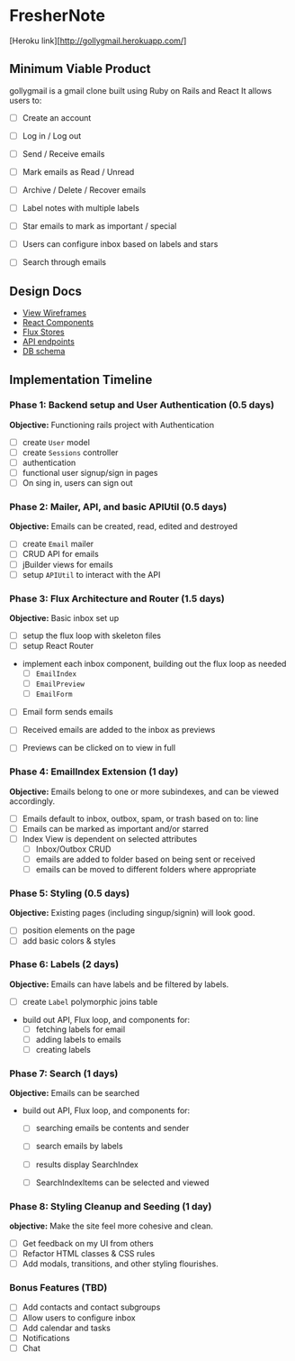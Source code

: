 # FresherNote

[Heroku link][http://gollygmail.herokuapp.com/]

[heroku]: http://www.herokuapp.com

## Minimum Viable Product

gollygmail is a gmail clone built using Ruby on Rails and React
It allows users to:

- [ ] Create an account
- [ ] Log in / Log out
- [ ] Send / Receive emails
- [ ] Mark emails as Read / Unread
- [ ] Archive / Delete / Recover emails
- [ ] Label notes with multiple labels
- [ ] Star emails to mark as important / special
- [ ] Users can configure inbox based on labels and stars
- [ ] Search through emails


## Design Docs
* [View Wireframes][views]
* [React Components][components]
* [Flux Stores][stores]
* [API endpoints][api-endpoints]
* [DB schema][schema]

[views]: ./docs/views.md
[components]: ./docs/components.md
[stores]: ./docs/stores.md
[api-endpoints]: ./docs/api-endpoints.md
[schema]: ./docs/schema.md

## Implementation Timeline

### Phase 1: Backend setup and User Authentication (0.5 days)

**Objective:** Functioning rails project with Authentication

- [ ] create `User` model
- [ ] create `Sessions` controller
- [ ] authentication
- [ ] functional user signup/sign in pages
- [ ] On sing in, users can sign out

### Phase 2:  Mailer, API, and basic APIUtil (0.5 days)

**Objective:** Emails can be created, read, edited and destroyed

- [ ] create `Email` mailer
- [ ] CRUD API for emails
- [ ] jBuilder views for emails
- [ ] setup `APIUtil` to interact with the API

### Phase 3: Flux Architecture and Router (1.5 days)

**Objective:** Basic inbox set up

- [ ] setup the flux loop with skeleton files
- [ ] setup React Router
- implement each inbox component, building out the flux loop as needed
  - [ ] `EmailIndex`
  - [ ] `EmailPreview`
  - [ ] `EmailForm`
- [ ] Email form sends emails
- [ ] Received emails are added to the inbox as previews
- [ ] Previews can be clicked on to view in full


### Phase 4: EmailIndex Extension (1 day)

**Objective:** Emails belong to one or more subindexes, and can be viewed accordingly.

- [ ] Emails default to inbox, outbox, spam, or trash based on to: line
- [ ] Emails can be marked as important and/or starred
- [ ] Index View is dependent on selected attributes
  - [ ] Inbox/Outbox CRUD
  - [ ] emails are added to folder based on being sent or received
  - [ ] emails can be moved to different folders where appropriate

### Phase 5: Styling (0.5 days)

**Objective:** Existing pages (including singup/signin) will look good.

- [ ] position elements on the page
- [ ] add basic colors & styles

### Phase 6: Labels (2 days)

**Objective:** Emails can have labels and be filtered by labels.

- [ ] create `Label` polymorphic joins table
- build out API, Flux loop, and components for:
  - [ ] fetching labels for email
  - [ ] adding labels to emails
  - [ ] creating labels

### Phase 7: Search (1 days)

**Objective:** Emails can be searched

- build out API, Flux loop, and components for:
  - [ ] searching emails be contents and sender
  - [ ] search emails by labels
  - [ ] results display SearchIndex
  - [ ] SearchIndexItems can be selected and viewed


### Phase 8: Styling Cleanup and Seeding (1 day)

**objective:** Make the site feel more cohesive and clean.

- [ ] Get feedback on my UI from others
- [ ] Refactor HTML classes & CSS rules
- [ ] Add modals, transitions, and other styling flourishes.

### Bonus Features (TBD)
- [ ] Add contacts and contact subgroups
- [ ] Allow users to configure inbox
- [ ] Add calendar and tasks
- [ ] Notifications
- [ ] Chat

[phase-one]: ./docs/phases/phase1.md
[phase-two]: ./docs/phases/phase2.md
[phase-three]: ./docs/phases/phase3.md
[phase-four]: ./docs/phases/phase4.md
[phase-five]: ./docs/phases/phase5.md
